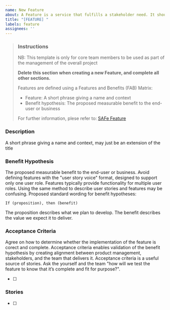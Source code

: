 ```yaml
---
name: New Feature
about: A Feature is a service that fulfills a stakeholder need. It should be part of an epic and sized to be completed within one "Program Increment" (PI)
title: "[FEATURE] "
labels: feature
assignees: ''
---
```


> ### Instructions
> NB: This template is only for core team members to be used as part of the management of the overall project
>
> **Delete this section when creating a new Feature, and complete all other sections.**
> 
> Features are defined using a Features and Benefits (FAB) Matrix:
>   - Feature: A short phrase giving a name and context
>   - Benefit hypothesis: The proposed measurable benefit to the end-user or business
>
> For further information, plese refer to: [SAFe Feature](https://www.scaledagileframework.com/features-and-capabilities/)

### Description
A short phrase giving a name and context, may just be an extension of the title

### Benefit Hypothesis
The proposed measurable benefit to the end-user or business. Avoid defining features with the "user story voice" format, designed to support only one user role. Features typically provide functionality for multiple user roles. Using the same method to describe user stories and features may be confusing. Proposed standard wording for benefit hypotheses:

	If (proposition), then (benefit)

The proposition describes what we plan to develop. The benefit describes the value we expect it to deliver.

### Acceptance Criteria
Agree on how to determine whether the implementation of the feature is corect and complete. Acceptance criteria enables validation of the benefit hypothesis by creating alignment between product management, stakeholders, and the team that delivers it. Acceptance criteria is a useful source of stories. Ask the yourself and the team "how will we test the feature to know that it’s complete and fit for purpose?".

- [ ]

### Stories

- [ ]
